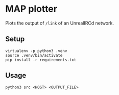 # MAP plotter

Plots the output of `/link` of an UnrealIRCd network.

## Setup

```
virtualenv -p python3 .venv
source .venv/bin/activate
pip install -r requirements.txt
```

## Usage

```
python3 src <HOST> <OUTPUT_FILE>
```
